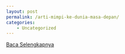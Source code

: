 ```yaml
---
layout: post
permalink: /arti-mimpi-ke-dunia-masa-depan/
categories:
    - Uncategorized
---
```


[Baca Selengkapnya](/10)